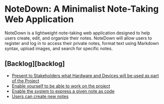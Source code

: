 # **NoteDown: A Minimalist Note-Taking Web Application**

NoteDown is a lightweight note-taking web application designed to help users create, edit, and organize their notes.
NoteDown will allow users to register and log in to access their private notes, format text using Markdown syntax, upload images, and search for specific notes.

## [Backlog][backlog]

- [Present to Stakeholders what Hardware and Devices will be used as part of the Project](/backlog/present-hardware.md)
- [Enable yourself to be able to work on the project](/backlog/setup.md)
- [Enable the system to express a given note as code](/backlog/note-entity.md)
- [Users can create new notes](/backlog/create-note.md)
